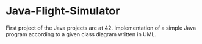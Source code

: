 # Java-Flight-Simulator
First project of the Java projects arc at 42. Implementation of a simple Java program according to a given class diagram written in UML.
